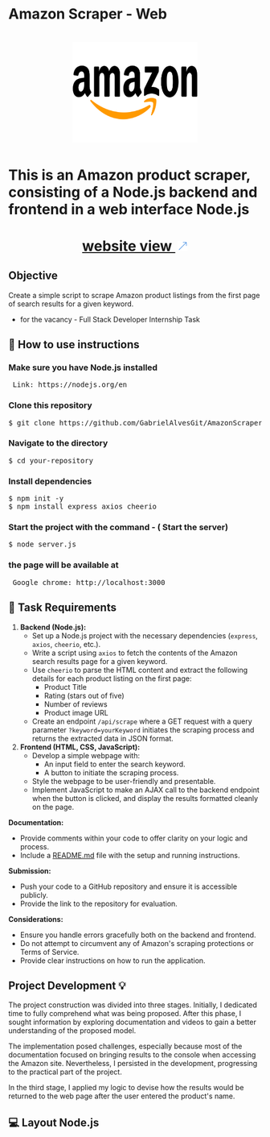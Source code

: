 # Amazon Scraper - Web

<link rel="stylesheet" href="https://cdnjs.cloudflare.com/ajax/libs/font-awesome/6.1.0/css/all.min.css">
<h1 align="center">
  <img src="./public/AmazonLogo.png" alt="Imagem da amazon" width="250" height="200" style="border-radius: 50;">
</h1>

# This is an Amazon product scraper, consisting of a Node.js backend and frontend in a web interface Node.js

<h1 align="center">
  <a href="https://6546b8a8ffce14594668e39b--sprightly-pothos-2f8718.netlify.app/">website view <img src="./assets/img/iconAcimaDireitaBlue.png" alt="Imagem/Icone seta a direita blue" style="width: 20px; height: 20px; margin-left: 5px;"></a>
</h1>

## Objective

Create a simple script to scrape Amazon product listings from the first page of search results for a given keyword.

-   for the vacancy - Full Stack Developer Internship Task

## 🔎 How to use instructions

### Make sure you have Node.js installed

<pre>
 Link: https://nodejs.org/en
</pre>

### Clone this repository

<pre>
$ git clone https://github.com/GabrielAlvesGit/AmazonScraperNode.js.git
</pre>

### Navigate to the directory

<pre>
$ cd your-repository
</pre>

### Install dependencies

<pre>
$ npm init -y
$ npm install express axios cheerio
</pre>

### Start the project with the command - ( Start the server)

<pre>
$ node server.js
</pre>

### the page will be available at

<pre>
 Google chrome: http://localhost:3000
</pre>

## 🔧 Task Requirements

1. **Backend (Node.js):**
    - Set up a Node.js project with the necessary dependencies (`express`, `axios`, `cheerio`, etc.).
    - Write a script using `axios` to fetch the contents of the Amazon search results page for a given keyword.
    - Use `cheerio` to parse the HTML content and extract the following details for each product listing on the first page:
        - Product Title
        - Rating (stars out of five)
        - Number of reviews
        - Product image URL
    - Create an endpoint `/api/scrape` where a GET request with a query parameter `?keyword=yourKeyword` initiates the scraping process and returns the extracted data in JSON format.
2. **Frontend (HTML, CSS, JavaScript):**
    - Develop a simple webpage with:
        - An input field to enter the search keyword.
        - A button to initiate the scraping process.
    - Style the webpage to be user-friendly and presentable.
    - Implement JavaScript to make an AJAX call to the backend endpoint when the button is clicked, and display the results formatted cleanly on the page.

**Documentation:**

-   Provide comments within your code to offer clarity on your logic and process.
-   Include a [README.md](http://readme.md/) file with the setup and running instructions.

**Submission:**

-   Push your code to a GitHub repository and ensure it is accessible publicly.
-   Provide the link to the repository for evaluation.

**Considerations:**

-   Ensure you handle errors gracefully both on the backend and frontend.
-   Do not attempt to circumvent any of Amazon's scraping protections or Terms of Service.
-   Provide clear instructions on how to run the application.

## Project Development 💡

The project construction was divided into three stages. Initially, I dedicated time to fully comprehend what was being proposed. After this phase, I sought information by exploring documentation and videos to gain a better understanding of the proposed model.

The implementation posed challenges, especially because most of the documentation focused on bringing results to the console when accessing the Amazon site. Nevertheless, I persisted in the development, progressing to the practical part of the project.

In the third stage, I applied my logic to devise how the results would be returned to the web page after the user entered the product's name.

## 💻 Layout Node.js
